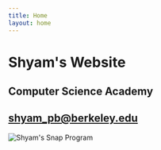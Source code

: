 ```yaml
---
title: Home
layout: home
---
```


# Shyam's Website
## Computer Science Academy 
## shyam_pb@berkeley.edu

![Shyam's Snap Program]()
